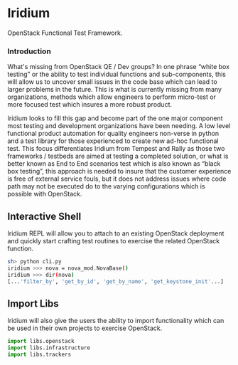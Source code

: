 # Iridium
OpenStack Functional Test Framework.

### Introduction

What's missing from OpenStack QE / Dev groups? In one phrase “white box testing” or the ability to test individual
functions and sub-components, this will allow us to uncover small issues in the code base which can lead to larger
problems in the future. This is what is currently missing from many organizations, methods which allow engineers to
perform micro-test or more focused test which insures a more robust product.

Iridium looks to fill this gap and become
part of the one major component most testing and development organizations have been needing. A low level functional
product automation for quality engineers non-verse in python and a test library for those experienced to create new
ad-hoc functional test. This focus differentiates Iridium from Tempest and Rally as those two frameworks / testbeds
are aimed at testing a completed solution, or what is better known as End to End scenarios test which is also known
as “black box testing”, this approach is needed to insure that the customer experience is free of external service
fouls, but it does not address issues where code path may not be executed do to the varying configurations which
is possible with OpenStack.


## Interactive Shell

Iridium REPL will allow you to attach to an existing OpenStack deployment and quickly start crafting test routines to
exercise the related OpenStack function.

```bash
sh> python cli.py
iridium >>> nova = nova_mod.NovaBase()
iridium >>> dir(nova)
[...'filter_by', 'get_by_id', 'get_by_name', 'get_keystone_init'...]
```

## Import Libs

Iridium will also give the users the ability to import functionality which can be used in their own projects to exercise
OpenStack.

```python
import libs.openstack
import libs.infrastructure
import libs.trackers
```